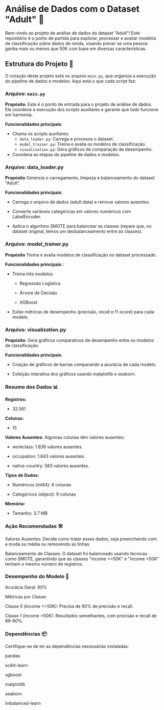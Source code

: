 # Análise de Dados com o Dataset "Adult" 🚀

Bem-vindo ao projeto de análise de dados do dataset "Adult"! Este repositório é o ponto de partida para explorar, processar e avaliar modelos de classificação sobre dados de renda, visando prever se uma pessoa ganha mais ou menos que 50K com base em diversas características.

## Estrutura do Projeto 🎯

O coração deste projeto está no arquivo `main.py`, que organiza a execução do pipeline de dados e modelos. Aqui está o que cada script faz:

### Arquivo: `main.py`
**Propósito**: Este é o ponto de entrada para o projeto de análise de dados. Ele coordena a execução dos scripts auxiliares e garante que tudo funcione em harmonia.

**Funcionalidades principais**:
- Chama os scripts auxiliares:
  - `data_loader.py`: Carrega e processa o dataset.
  - `model_trainer.py`: Treina e avalia os modelos de classificação.
  - `visualization.py`: Gera gráficos de comparação de desempenho.
- Coordena as etapas do pipeline de dados e modelos.

### Arquivo: data_loader.py
**Propósito** Gerencia o carregamento, limpeza e balanceamento do dataset "Adult".


**Funcionalidades principais**:

- Carrega o arquivo de dados (adult.data) e remove valores ausentes.

- Converte variáveis categóricas em valores numéricos com LabelEncoder.

- Aplica o algoritmo SMOTE para balancear as classes (repare que, no dataset original, temos um desbalanceamento entre as classes).

### Arquivo: model_trainer.py
**Propósito** Treina e avalia modelos de classificação no dataset processado.


**Funcionalidades principais**::

- Treina três modelos:

  - Regressão Logística

  - Árvore de Decisão

  - XGBoost

- Exibe métricas de desempenho (precisão, recall e f1-score) para cada modelo.

### Arquivo: visualization.py
**Propósito**: Gera gráficos comparativos de desempenho entre os modelos de classificação.


**Funcionalidades principais**:

- Criação de gráficos de barras comparando a acurácia de cada modelo.

- Exibição interativa dos gráficos usando matplotlib e seaborn.

### Resumo dos Dados 📊
**Registros:**
-  32.561


**Colunas:** 
- 15


**Valores Ausentes:** Algumas colunas têm valores ausentes:


- workclass: 1.836 valores ausentes.


- occupation: 1.843 valores ausentes.


- native-country: 583 valores ausentes.


**Tipos de Dados:**


- Numéricos (int64): 6 colunas


- Categóricos (object): 9 colunas


**Memória:**


- Tamanho: 3.7 MB

### Ação Recomendadas 🛠️
Valores Ausentes: Decida como tratar esses dados, seja preenchendo com a moda ou média ou removendo as linhas.

Balanceamento de Classes: O dataset foi balanceado usando técnicas como SMOTE, garantindo que as classes "income <=50K" e "income >50K" tenham o mesmo número de registros.

### Desempenho do Modelo 💪
Acurácia Geral: 90%

Métricas por Classe:

Classe 0 (income <=50K): Precisa de 90% de precisão e recall.

Classe 1 (income >50K): Resultados semelhantes, com precisão e recall de 89-90%.

### Dependências 📦
Certifique-se de ter as dependências necessárias instaladas:

pandas

scikit-learn

xgboost

matplotlib

seaborn

imbalanced-learn




